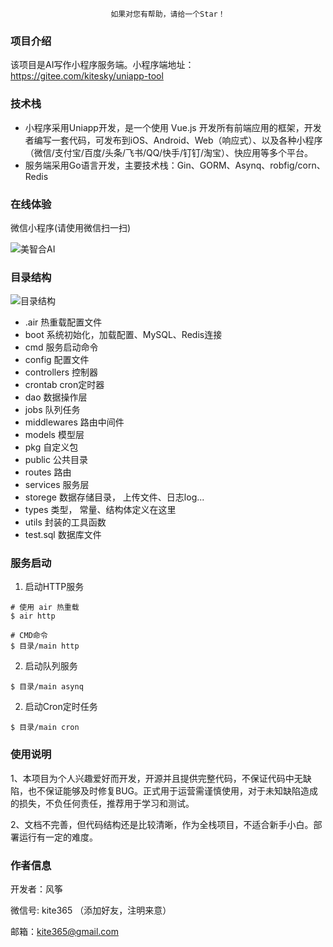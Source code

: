 <div align="center">

```shell
如果对您有帮助，请给一个Star！
```

</div>

### 项目介绍

该项目是AI写作小程序服务端。小程序端地址：https://gitee.com/kitesky/uniapp-tool

### 技术栈

- 小程序采用Uniapp开发，是一个使用 Vue.js 开发所有前端应用的框架，开发者编写一套代码，可发布到iOS、Android、Web（响应式）、以及各种小程序（微信/支付宝/百度/头条/飞书/QQ/快手/钉钉/淘宝）、快应用等多个平台。
- 服务端采用Go语言开发，主要技术栈：Gin、GORM、Asynq、robfig/corn、Redis

### 在线体验

微信小程序(请使用微信扫一扫)

![美智合AI](https://api.idcd.com/assets/example/10001307.png)

### 目录结构

![目录结构](https://foruda.gitee.com/images/1739524221063420006/63154032_82149.png "目录结构")

- .air 热重载配置文件
- boot 系统初始化，加载配置、MySQL、Redis连接
- cmd  服务启动命令
- config 配置文件
- controllers 控制器
- crontab cron定时器
- dao 数据操作层
- jobs 队列任务
- middlewares 路由中间件
- models 模型层
- pkg 自定义包
- public 公共目录
- routes 路由
- services 服务层
- storege 数据存储目录， 上传文件、日志log...
- types 类型， 常量、结构体定义在这里
- utils 封装的工具函数
- test.sql 数据库文件

### 服务启动

1. 启动HTTP服务

```
# 使用 air 热重载
$ air http

# CMD命令
$ 目录/main http
```

2. 启动队列服务

```
$ 目录/main asynq
```

2. 启动Cron定时任务

```
$ 目录/main cron
```

### 使用说明

1、本项目为个人兴趣爱好而开发，开源并且提供完整代码，不保证代码中无缺陷，也不保证能够及时修复BUG。正式用于运营需谨慎使用，对于未知缺陷造成的损失，不负任何责任，推荐用于学习和测试。

2、文档不完善，但代码结构还是比较清晰，作为全栈项目，不适合新手小白。部署运行有一定的难度。

### 作者信息

开发者：风筝

微信号: kite365 （添加好友，注明来意）

邮箱：kite365@gmail.com

